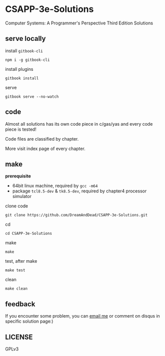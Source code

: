 # CSAPP-3e-Solutions

Computer Systems: A Programmer's Perspective Third Edition Solutions

## serve locally

install `gitbook-cli`

    npm i -g gitbook-cli

install plugins

    gitbook install

serve

    gitbook serve --no-watch

## code

Almost all solutions has its own code piece in c/gas/yas and every code piece
is tested!

Code files are classified by chapter.

More visit index page of every chapter.

## make

**prerequisite**

- 64bit linux machine, required by `gcc -m64`
- package `tcl8.5-dev` & `tk8.5-dev`, required by chapter4 processor simulator

clone code

    git clone https://github.com/DreamAndDead/CSAPP-3e-Solutions.git

cd

    cd CSAPP-3e-Solutions

make

    make

test, after make

    make test

clean

    make clean


## feedback

If you encounter some problem, you can [email me][gmail] or comment on disqus
in specific solution page:)

[gmail]: mailto:aquairain@gmail.com

## LICENSE

GPLv3
